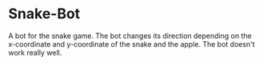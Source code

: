 # Snake-Bot
A bot for the snake game. The bot changes its direction depending on the x-coordinate and y-coordinate of the snake and the apple. The bot doesn't work really well.
